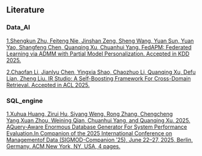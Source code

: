 ## Literature

### Data_AI
[1.Shengkun Zhu, Feiteng Nie, Jinshan Zeng, Sheng Wang, Yuan Sun, Yuan Yao, Shangfeng Chen, Quanqing Xu, Chuanhui Yang. FedAPM: Federated Learning via ADMM with Partial Model Personalization. Accepted in KDD 2025.](https://arxiv.org/abs/2506.04672)

[2.Chaofan Li, Jianlyu Chen, Yingxia Shao, Chaozhuo Li, Quanqing Xu, Defu Lian, Zheng Liu. IR Studio: A Self-Boosting Framework For Cross-Domain Retrieval. Accepted in ACL 2025.](https://aclanthology.org/2025.acl-long.1071/)
### SQL_engine
[1.Xuhua Huang, Zirui Hu, Siyang Weng, Rong Zhang, Chengcheng Yang,Xuan Zhou, Weining Qian, Chuanhui Yang, and Quanqing Xu. 2025. AQuery-Aware Enormous Database Generator For System Performance Evaluation.In Companion of the 2025 International Conference on Managementof Data (SIGMOD-Companion ’25), June 22–27, 2025, Berlin, Germany. ACM,New York, NY, USA, 4 pages.](https://doi.org/10.1145/3722212.3725076)
